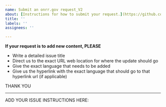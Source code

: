 ```yaml
---
name: Submit an onrr.gov request_V2
about: [Instructions for how to submit your request.](https://github.com/ONRR/onrr.gov-site/wiki/Using-github#example---clear-request-to-add-new-content)
title: ''
labels: ''
assignees: ''

---
```


**If your request is to add new content, PLEASE**

* Write a detailed issue title
* Direct us to the exact URL web location for where the update should go
* Give the exact language that needs to be added
* Give us the hyperlink with the exact language that should go to that hyperlink url (if applicable) 

THANK YOU
______________________________________________________________________________________________________________________________________
ADD YOUR ISSUE INSTRUCTIONS HERE:
